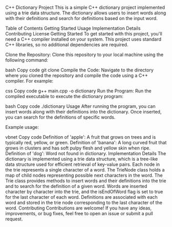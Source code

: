 C++ Dictionary Project
This is a simple C++ dictionary project implemented using a trie data structure. The dictionary allows users to insert words along with their definitions and search for definitions based on the input word.

Table of Contents
Getting Started
Usage
Implementation Details
Contributing
License
Getting Started
To get started with this project, you'll need a C++ compiler installed on your system. This project uses standard C++ libraries, so no additional dependencies are required.

Clone the Repository: Clone this repository to your local machine using the following command:

bash
Copy code
git clone <repository-url>
Compile the Code: Navigate to the directory where you cloned the repository and compile the code using a C++ compiler. For example:

css
Copy code
g++ main.cpp -o dictionary
Run the Program: Run the compiled executable to execute the dictionary program:

bash
Copy code
./dictionary
Usage
After running the program, you can insert words along with their definitions into the dictionary. Once inserted, you can search for the definitions of specific words.

Example usage:

vbnet
Copy code
Definition of 'apple': A fruit that grows on trees and is typically red, yellow, or green.
Definition of 'banana': A long curved fruit that grows in clusters and has soft pulpy flesh and yellow skin when ripe.
Definition of 'dog': Word not found in dictionary.
Implementation Details
The dictionary is implemented using a trie data structure, which is a tree-like data structure used for efficient retrieval of key-value pairs.
Each node in the trie represents a single character of a word. The TrieNode class holds a map of child nodes representing possible next characters in the word.
The Trie class provides methods to insert words and their definitions into the trie and to search for the definition of a given word.
Words are inserted character by character into the trie, and the isEndOfWord flag is set to true for the last character of each word.
Definitions are associated with each word and stored in the trie node corresponding to the last character of the word.
Contributing
Contributions are welcome! If you have any ideas, improvements, or bug fixes, feel free to open an issue or submit a pull request.
